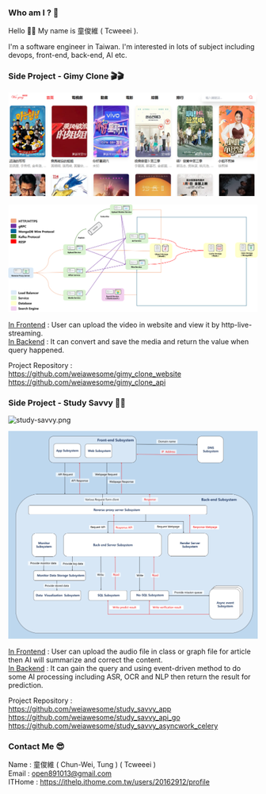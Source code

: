 ### Who am I ? 🤔
Hello 👋👋 My name is 童俊維 ( Tcweeei ).

I'm a software engineer in Taiwan. I'm interested in lots of subject including devops, front-end, back-end, AI etc.

[//]: # (## How can I do ? 😁)

[//]: # ()
[//]: # (| Front-end | WebSite | App | Language                | FrameWork    | )

[//]: # (|-----------|---------|-----|-------------------------|--------------|)

[//]: # (|           | ✔️      | ❌   | JavaScript / TypeScript | React.js     |)

[//]: # (|           | ✔️      | ❌   | JavaScript / TypeScript | Next.js      |)

[//]: # (|           | ❌       | ✔️  | JavaScript / TypeScript | React-Native |)

[//]: # (|           | ❌       | ✔️  | Dart                    | Flutter      |)

[//]: # ()
[//]: # (| Back-end | Language | FrameWork | Back-end | Protocol  | )

[//]: # (|----------|----------|-----------|----------|-----------|)

[//]: # (|          | Golang   | Gin       |          | Http      |)

[//]: # (|          | Python   | Flask     |          | gRPC      |)

[//]: # (|          | Python   | Fast-API  |          | WebSocket |)

[//]: # ()
[//]: # (| Database | SQL | No-SQL | Type           | Name                 |)

[//]: # (|----------|-----|--------|----------------|----------------------|)

[//]: # (|          | ✔️  | ❌      | Relation       | Microsoft SQL Server |)

[//]: # (|          | ✔️  | ❌      | Relation       | MySQL                |)

[//]: # (|          | ✔️  | ❌      | Relation       | PostgreSQL           |)

[//]: # (|          | ❌   | ✔️     | Time-Series    | Influxdb             |)

[//]: # (|          | ❌   | ✔️     | Key-Value      | Redis                |)

[//]: # (|          | ❌   | ✔️     | Document-Based | Mongodb              |)

[//]: # (|          | ❌   | ✔️     | Object-Storage | MinIO                |)

[//]: # (|          | ❌   | ✔️     | Vector-Based   | Chroma               |)

[//]: # ()
[//]: # ()
[//]: # (| Devops | Skill          | Cloud | Skill                         | AI | framework | )

[//]: # (|--------|----------------|-------|-------------------------------|----|-----------|)

[//]: # (|        | Docker         |       | Render                        |    | Pytorch   |)

[//]: # (|        | Docker-Compose |       | Google Cloud Platform &#40; GCP &#41; |    |           |)

[//]: # (|        | Kubernetes     |       |                               |    |           |)


### Side Project - Gimy Clone 🎬🎬
![home_page.png](assets/home_page.png)

![architecture.png](assets/system_architecture.png)

[In Frontend](https://github.com/weiawesome/gimy_clone_api) : User can upload the video in website and view it by http-live-streaming.</br>
[In Backend](https://github.com/weiawesome/gimy_clone_api) : It can convert and save the media and return the value when query happened.

Project Repository : </br>
https://github.com/weiawesome/gimy_clone_website </br>
https://github.com/weiawesome/gimy_clone_api

### Side Project - Study Savvy 👻👻

![study-savvy.png](assets/study-savvy.png)

![architecture.png](assets/study-savvy-architecture.png)

[In Frontend](https://github.com/weiawesome/study_savvy_app) : User can upload the audio file in class or graph file for article then AI will summarize and correct the content.</br>
[In Backend](https://github.com/weiawesome/study_savvy_api_go) : It can gain the query and using event-driven method to do some AI processing including ASR, OCR and NLP then return the result for prediction.

Project Repository : </br>
https://github.com/weiawesome/study_savvy_app </br>
https://github.com/weiawesome/study_savvy_api_go </br>
https://github.com/weiawesome/study_savvy_asyncwork_celery

### Contact Me 😎
Name : 童俊維 ( Chun-Wei, Tung ) ( Tcweeei )<br/>
Email : open891013@gmail.com <br/>
ITHome : https://ithelp.ithome.com.tw/users/20162912/profile






<!--
**weiawesome/weiawesome** is a ✨ _special_ ✨ repository because its `README.md` (this file) appears on your GitHub profile.

Here are some ideas to get you started:

- 🔭 I’m currently working on ...
- 🌱 I’m currently learning ...
- 👯 I’m looking to collaborate on ...
- 🤔 I’m looking for help with ...
- 💬 Ask me about ...
- 📫 How to reach me: ...
- 😄 Pronouns: ...
- ⚡ Fun fact: ...
-->
